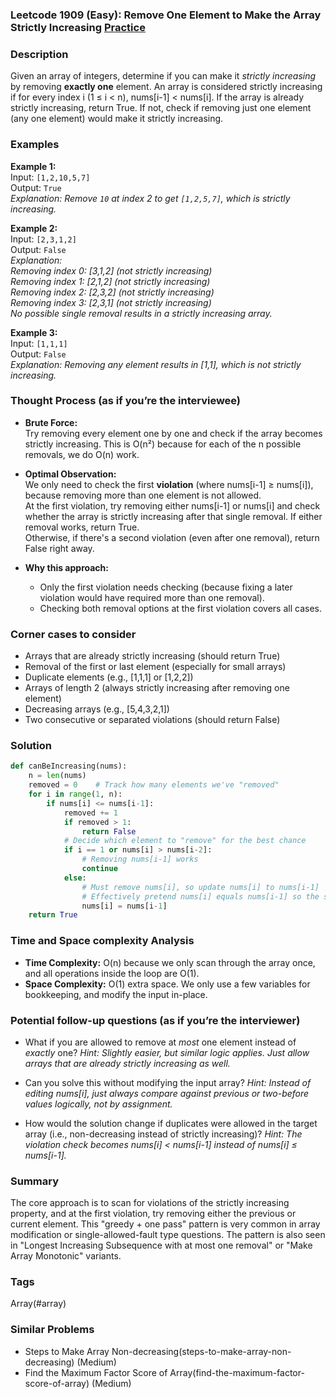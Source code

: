 ### Leetcode 1909 (Easy): Remove One Element to Make the Array Strictly Increasing [Practice](https://leetcode.com/problems/remove-one-element-to-make-the-array-strictly-increasing)

### Description  
Given an array of integers, determine if you can make it *strictly increasing* by removing **exactly one** element. An array is considered strictly increasing if for every index i (1 ≤ i < n), nums[i-1] < nums[i]. If the array is already strictly increasing, return True. If not, check if removing just one element (any one element) would make it strictly increasing.

### Examples  

**Example 1:**  
Input: `[1,2,10,5,7]`  
Output: `True`  
*Explanation: Remove `10` at index 2 to get `[1,2,5,7]`, which is strictly increasing.*

**Example 2:**  
Input: `[2,3,1,2]`  
Output: `False`  
*Explanation:  
Removing index 0: [3,1,2] (not strictly increasing)  
Removing index 1: [2,1,2] (not strictly increasing)  
Removing index 2: [2,3,2] (not strictly increasing)  
Removing index 3: [2,3,1] (not strictly increasing)  
No possible single removal results in a strictly increasing array.*

**Example 3:**  
Input: `[1,1,1]`  
Output: `False`  
*Explanation: Removing any element results in [1,1], which is not strictly increasing.*

### Thought Process (as if you’re the interviewee)  
- **Brute Force:**  
  Try removing every element one by one and check if the array becomes strictly increasing. This is O(n²) because for each of the n possible removals, we do O(n) work.

- **Optimal Observation:**  
  We only need to check the first **violation** (where nums[i-1] ≥ nums[i]), because removing more than one element is not allowed.  
  At the first violation, try removing either nums[i-1] or nums[i] and check whether the array is strictly increasing after that single removal. If either removal works, return True.  
  Otherwise, if there's a second violation (even after one removal), return False right away.

- **Why this approach:**  
  - Only the first violation needs checking (because fixing a later violation would have required more than one removal).
  - Checking both removal options at the first violation covers all cases.

### Corner cases to consider  
- Arrays that are already strictly increasing (should return True)
- Removal of the first or last element (especially for small arrays)
- Duplicate elements (e.g., [1,1,1] or [1,2,2])
- Arrays of length 2 (always strictly increasing after removing one element)
- Decreasing arrays (e.g., [5,4,3,2,1])
- Two consecutive or separated violations (should return False)

### Solution

```python
def canBeIncreasing(nums):
    n = len(nums)
    removed = 0    # Track how many elements we've "removed"
    for i in range(1, n):
        if nums[i] <= nums[i-1]:
            removed += 1
            if removed > 1:
                return False
            # Decide which element to "remove" for the best chance
            if i == 1 or nums[i] > nums[i-2]:
                # Removing nums[i-1] works
                continue
            else:
                # Must remove nums[i], so update nums[i] to nums[i-1] 
                # Effectively pretend nums[i] equals nums[i-1] so the sequence doesn't "jump"
                nums[i] = nums[i-1]
    return True
```

### Time and Space complexity Analysis  

- **Time Complexity:** O(n) because we only scan through the array once, and all operations inside the loop are O(1).
- **Space Complexity:** O(1) extra space. We only use a few variables for bookkeeping, and modify the input in-place.

### Potential follow-up questions (as if you’re the interviewer)  

- What if you are allowed to remove at *most* one element instead of *exactly* one?
  *Hint: Slightly easier, but similar logic applies. Just allow arrays that are already strictly increasing as well.*

- Can you solve this without modifying the input array?
  *Hint: Instead of editing nums[i], just always compare against previous or two-before values logically, not by assignment.*

- How would the solution change if duplicates were allowed in the target array (i.e., non-decreasing instead of strictly increasing)?
  *Hint: The violation check becomes nums[i] < nums[i-1] instead of nums[i] ≤ nums[i-1].*

### Summary
The core approach is to scan for violations of the strictly increasing property, and at the first violation, try removing either the previous or current element. This "greedy + one pass" pattern is very common in array modification or single-allowed-fault type questions. The pattern is also seen in "Longest Increasing Subsequence with at most one removal" or "Make Array Monotonic" variants.

### Tags
Array(#array)

### Similar Problems
- Steps to Make Array Non-decreasing(steps-to-make-array-non-decreasing) (Medium)
- Find the Maximum Factor Score of Array(find-the-maximum-factor-score-of-array) (Medium)